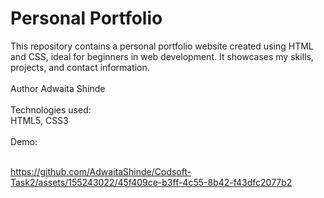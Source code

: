 # Personal Portfolio 
This repository contains a personal portfolio website created using HTML and CSS, ideal for beginners in web development. It showcases my skills, projects, and contact information.
<br>
<br>
Author  Adwaita Shinde
<br>
<br>
Technologies used:
<br>
HTML5, CSS3
<br>
<br>
Demo:
<br>
<br>




https://github.com/AdwaitaShinde/Codsoft-Task2/assets/155243022/45f409ce-b3ff-4c55-8b42-f43dfc2077b2




















